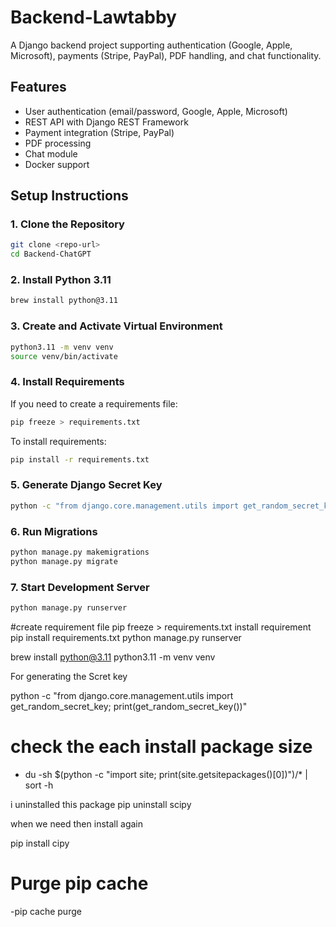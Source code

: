 # Backend-Lawtabby

A Django backend project supporting authentication (Google, Apple, Microsoft), payments (Stripe, PayPal), PDF handling, and chat functionality.

## Features

- User authentication (email/password, Google, Apple, Microsoft)
- REST API with Django REST Framework
- Payment integration (Stripe, PayPal)
- PDF processing
- Chat module
- Docker support

## Setup Instructions

### 1. Clone the Repository

```sh
git clone <repo-url>
cd Backend-ChatGPT
```

### 2. Install Python 3.11

```sh
brew install python@3.11
```

### 3. Create and Activate Virtual Environment

```sh
python3.11 -m venv venv
source venv/bin/activate
```

### 4. Install Requirements

If you need to create a requirements file:

```sh
pip freeze > requirements.txt
```

To install requirements:

```sh
pip install -r requirements.txt
```

### 5. Generate Django Secret Key

```sh
python -c "from django.core.management.utils import get_random_secret_key; print(get_random_secret_key())"
```

### 6. Run Migrations

```sh
python manage.py makemigrations
python manage.py migrate
```

### 7. Start Development Server

```sh
python manage.py runserver
```



#create requirement file
pip freeze > requirements.txt
install requirement
pip install requirements.txt
python manage.py runserver


brew install python@3.11
python3.11 -m venv venv

For generating the Scret key

python -c "from django.core.management.utils import get_random_secret_key; print(get_random_secret_key())"


# check the each install package size

- du -sh $(python -c "import site; print(site.getsitepackages()[0])")/* | sort -h

i uninstalled this package
pip uninstall scipy

when we need then install again

pip install cipy

# Purge pip cache

-pip cache purge